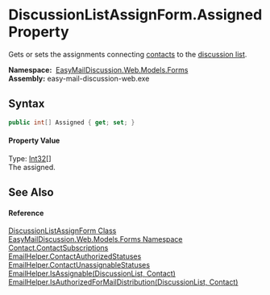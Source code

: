 DiscussionListAssignForm.Assigned Property
==========================================
Gets or sets the assignments connecting [contacts][1] to the [discussion list][2].

  **Namespace:**  [EasyMailDiscussion.Web.Models.Forms][3]  
  **Assembly:** easy-mail-discussion-web.exe

Syntax
------

```csharp
public int[] Assigned { get; set; }
```

#### Property Value
Type: [Int32][4][]  
 The assigned. 

See Also
--------

#### Reference
[DiscussionListAssignForm Class][5]  
[EasyMailDiscussion.Web.Models.Forms Namespace][3]  
[Contact.ContactSubscriptions][6]  
[EmailHelper.ContactAuthorizedStatuses][7]  
[EmailHelper.ContactUnassignableStatuses][8]  
[EmailHelper.IsAssignable(DiscussionList, Contact)][9]  
[EmailHelper.IsAuthorizedForMailDistribution(DiscussionList, Contact)][10]  

[1]: ContactID.md
[2]: DiscussionListID.md
[3]: ../README.md
[4]: https://docs.microsoft.com/dotnet/api/system.int32
[5]: README.md
[6]: ../../EasyMailDiscussion.Common.Database/Contact/ContactSubscriptions.md
[7]: ../../EasyMailDiscussion.Common/EmailHelper/ContactAuthorizedStatuses.md
[8]: ../../EasyMailDiscussion.Common/EmailHelper/ContactUnassignableStatuses.md
[9]: ../../EasyMailDiscussion.Common/EmailHelper/IsAssignable.md
[10]: ../../EasyMailDiscussion.Common/EmailHelper/IsAuthorizedForMailDistribution.md